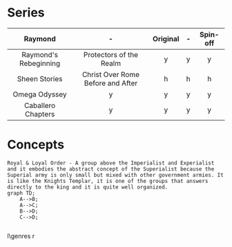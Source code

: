 # Series
| **Raymond** | - | **Original** | - | **Spin-off** | 
| :---:         |     :---:      |          :---: | :---: |          :---: |
|  Raymond's Rebeginning  |   Protectors of the Realm   |  y  |  y| y |
|  Sheen Stories    | Christ Over Rome Before and After    |   h    | h | h |
| Omega Odyssey     |    y     |   y    |  y|  y|
| Caballero Chapters       |   y    | y |  y |  y |

# Concepts
```
Royal & Loyal Order - A group above the Imperialist and Experialist and it embodies the abstract concept of the Superialist because the Superial army is only small but mixed with other government armies. It is like the Knights Templar, it is one of the groups that answers directly to the king and it is quite well organized.
graph TD;
    A-->B;
    A-->C;
    B-->D;
    C-->D;


```











l\genres
r
